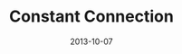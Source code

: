---
layout: music 
title: "Constant Connection"
series: "#culture"
date: 2013-10-07 
description: "Chuck Mingo talks about learning how to engage in #culture."
audio: "http://www.crossroads.net/players/media/hq/culture_03.mp3"
audio-duration: "46:10"
src: "http://www.crossroads.net/players/media/mediumHz/190x110_culture.jpg"
---